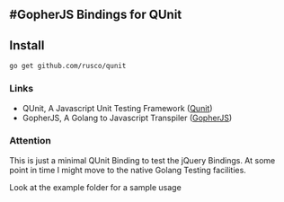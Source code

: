 #GopherJS Bindings for QUnit
---------------------------------------------
## Install

    go get github.com/rusco/qunit 

### Links
- QUnit, A Javascript Unit Testing Framework ([Qunit](http://qunitjs.com/))
- GopherJS, A Golang to Javascript Transpiler ([GopherJS](https://github.com/gopherjs/gopherjs))

### Attention 

This is just a minimal QUnit Binding to test the jQuery Bindings. At some point in time I might move to the native Golang Testing facilities.

Look at the example folder for a sample usage
